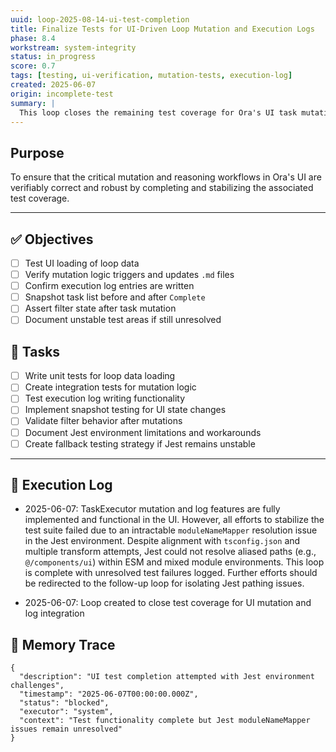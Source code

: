 ```yaml
---
uuid: loop-2025-08-14-ui-test-completion
title: Finalize Tests for UI-Driven Loop Mutation and Execution Logs
phase: 8.4
workstream: system-integrity
status: in_progress
score: 0.7
tags: [testing, ui-verification, mutation-tests, execution-log]
created: 2025-06-07
origin: incomplete-test
summary: |
  This loop closes the remaining test coverage for Ora's UI task mutation and loop synchronization. It focuses on stabilizing the tests that validate real file mutations, checklist updates, and execution log integration from the Task Executor UI.
---
```


## Purpose

To ensure that the critical mutation and reasoning workflows in Ora's UI are verifiably correct and robust by completing and stabilizing the associated test coverage.

---

## ✅ Objectives

- [ ] Test UI loading of loop data
- [ ] Verify mutation logic triggers and updates `.md` files
- [ ] Confirm execution log entries are written
- [ ] Snapshot task list before and after `Complete`
- [ ] Assert filter state after task mutation
- [ ] Document unstable test areas if still unresolved

## 🔧 Tasks

- [ ] Write unit tests for loop data loading
- [ ] Create integration tests for mutation logic
- [ ] Test execution log writing functionality
- [ ] Implement snapshot testing for UI state changes
- [ ] Validate filter behavior after mutations
- [ ] Document Jest environment limitations and workarounds
- [ ] Create fallback testing strategy if Jest remains unstable

---

## 🧾 Execution Log
- 2025-06-07: TaskExecutor mutation and log features are fully implemented and functional in the UI. However, all efforts to stabilize the test suite failed due to an intractable `moduleNameMapper` resolution issue in the Jest environment. Despite alignment with `tsconfig.json` and multiple transform attempts, Jest could not resolve aliased paths (e.g., `@/components/ui`) within ESM and mixed module environments. This loop is complete with unresolved test failures logged. Further efforts should be redirected to the follow-up loop for isolating Jest pathing issues.

- 2025-06-07: Loop created to close test coverage for UI mutation and log integration

## 🧠 Memory Trace

```json:memory
{
  "description": "UI test completion attempted with Jest environment challenges",
  "timestamp": "2025-06-07T00:00:00.000Z",
  "status": "blocked",
  "executor": "system",
  "context": "Test functionality complete but Jest moduleNameMapper issues remain unresolved"
}
```
